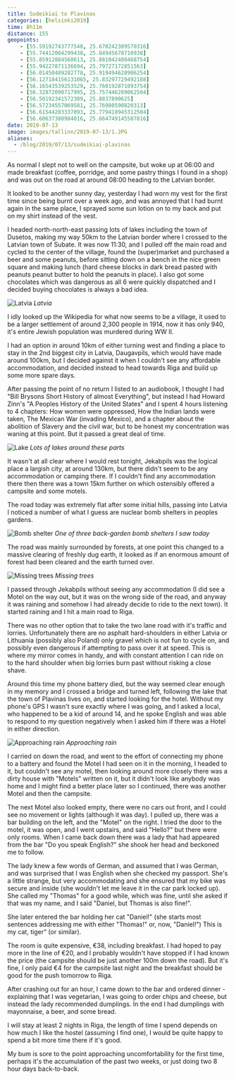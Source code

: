 ```yaml
--- 
title: Sudeikiai to Plavinas
categories: [helsinki2019]
time: 8h11m
distance: 155
geopoints:
    - [55.59192743777548, 25.670242309570316]
    - [55.74412004299438, 25.84945678710938]
    - [55.85912884568613, 25.881042480468754]
    - [55.94227871136694, 25.79727172851563]
    - [56.01450489282778, 25.919494628906254]
    - [56.127184156131065, 25.83297729492188]
    - [56.16543539253529, 25.760192871093754]
    - [56.32872090717995, 25.757446289062504]
    - [56.50192341572309, 25.8837890625]
    - [56.57234557069581, 25.76980590820313]
    - [56.61544283337093, 25.779418945312504]
    - [56.60637380984016, 25.664749145507816]
date: 2019-07-13
image: images/tallinn/2019-07-13/1.JPG
aliases:
  - /blog/2019/07/13/sudeikiai-plavinas
---
```


As normal I slept not to well on the campsite, but woke up at 06:00 and made
breakfast (coffee, porridge, and some pastry things I found in a shop) and was
out on the road at around 08:00 heading to the Latvian border.

It looked to be another sunny day, yesterday I had worn my vest for the first
time since being burnt over a week ago, and was annoyed that I had burnt again
in the same place, I sprayed some sun lotion on to my back and put on my shirt
instead of the vest.

I headed north-north-east passing lots of lakes including the town of Dusetos,
making my way 50km to the Latvian border where I crossed to the Latvian town
of Subate. It was now 11:30, and I pulled off the main road and cycled to the
center of the village, found the (super)market and purchased a beer and some
peanuts, before sitting down on a bench in the nice green square and making
lunch (hard cheese blocks in dark bread pasted with peanuts peanut butter to
hold the peanuts in place). I also got some chocolates which was dangerous as
all 6 were quickly dispatched and I decided buying chocolates is always a bad
idea.

![Latvia](/images/tallinn/2019-07-13/2.JPG)
*Latvia*

I idly looked up the Wikipedia for what now seems to be a village, it used to
be a larger settlement of around 2,300 people in 1914, now it has only 940,
it's entire Jewish population was murdered during WW II.

I had an option in around 10km of either turning west and finding a place to
stay in the 2nd biggest city in Latvia, Daugavpils, which would have made
around 100km, but I decided against it when I couldn't see any affordable
accommodation, and decided instead to head towards Riga and build up some more
spare days.

After passing the point of no return I listed to an audiobook, I thought I had
"Bill Brysons Short History of almost Everything", but instead I had Howard
Zinn's "A Peoples History of the United States" and I spent 4 hours listening
to 4 chapters: How women were oppressed, How the Indian lands were taken, The
Mexican War (invading Mexico), and a chapter about the abolition of Slavery and
the civil war, but to be honest my concentration was waning at this point. But
it passed a great deal of time.

![Lake](/images/tallinn/2019-07-13/1.JPG)
*Lots of lakes around these parts*

It wasn't at all clear where I would rest tonight, Jekabpils was the logical
place a largish city, at around 130km, but there didn't seem to be any
accommodation or camping there. If I couldn't find any accommodation there then
there was a town 15km further on which ostensibly offered a campsite and some
motels.

The road today was extremely flat after some initial hills, passing into
Latvia I noticed a number of what I guess are nuclear bomb shelters in
peoples gardens.

![Bomb shelter](/images/tallinn/2019-07-13/3.JPG)
*One of three back-garden bomb shelters I saw today*

The road was mainly surrounded by forests, at one point this changed to a
massive clearing of freshly dug earth, it looked as if an enormous amount of
forest had been cleared and the earth turned over.

![Missing trees](/images/tallinn/2019-07-13/4.JPG)
*Missing trees*

I passed through Jekabpils without seeing any accommodation (I did see a
Motel on the way out, but it was on the wrong side of the road, and anyway it
was raining and somehow I had already decide to ride to the next town). It
started raining and I hit a main road to Riga.

There was no other option that to take the two lane road with it's traffic and
lorries. Unfortunately there are no asphalt hard-shoulders in either Latvia or
Lithuania  (possibly also Poland) only gravel which is not fun to cycle on,
and possibly even dangerous if attempting to pass over it at speed. This is
where my mirror comes in handy, and with constant attention I can ride on to
the hard shoulder when big lorries burn past without risking a close shave.

Around this time my phone battery died, but the way seemed clear enough in my
memory and I crossed a bridge and turned left, following the lake that the
town of Plavinas lives on, and started looking for the hotel. Without my
phone's GPS I wasn't sure exactly where I was going, and I asked a local, who
happened to be a kid of around 14, and he spoke English and was able to
respond to my question negatively when I asked him if there was a Hotel in
either direction.

![Approaching rain](/images/tallinn/2019-07-13/5.JPG)
*Approaching rain*

I carried on down the road, and went to the effort of connecting my phone to a
battery and found the Motel I had seen on it in the morning, I headed to it,
but couldn't see any motel, then looking around more closely there was a dirty
house with "Motels" written on it, but it didn't look like anybody was home
and I might find a better place later so I continued, there was another Motel
and then the campsite.

The next Motel also looked empty, there were no cars out front, and I could
see no movement or lights (although it was day). I pulled up, there was a bar
building on the left, and the "Motel" on the right. I tried the door to the
motel, it was open, and I went upstairs, and said "Hello?" but there were only
rooms. When I came back down there was a lady that had appeared from the bar
"Do you speak English?" she shook her head and beckoned me to follow.

The lady knew a few words of German, and assumed that I was German, and was
surprised that I was English when she checked my passport. She's a little
strange, but very accommodating and she ensured that my bike was secure and
inside (she wouldn't let me leave it in the car park locked up). She called my
"Thomas" for a good while, which was fine, until she asked if that was my
name, and I said "Daniel, but Thomas is also fine!".

She later entered the bar holding her cat "Daniel!" (she starts most
sentences addressing me with either "Thomas!" or, now, "Daniel!") This is my
cat, tiger" (or similar).

The room is quite expensive, €38, including breakfast. I had hoped to pay more
in the line of €20, and I probably wouldn't have stopped if I had known the
price (the campsite should be just another 100m down the road). But it's fine,
I only paid €4 for the campsite last night and the breakfast should be good
for the push tomorrow to Riga.

After crashing out for an hour, I came down to the bar and ordered dinner -
explaining that I was vegetarian, I was going to order chips and cheese, but
instead the lady recommended dumplings. In the end I had dumplings with
mayonnaise, a beer, and some bread.

I will stay at least 2 nights in Riga, the length of time I spend depends on
how much I like the hostel (assuming I find one), I would be quite happy to
spend a bit more time there if it's good.

My bum is sore to the point approaching uncomfortability for the first time,
perhaps it's the accumulation of the past two weeks, or just doing two 8 hour
days back-to-back.
